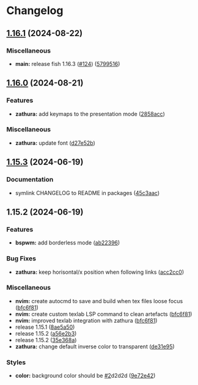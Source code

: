 # Changelog

## [1.16.1](https://github.com/engeir/stowfiles/compare/zathura-v1.16.0...zathura-v1.16.1) (2024-08-22)


### Miscellaneous

* **main:** release fish 1.16.3 ([#124](https://github.com/engeir/stowfiles/issues/124)) ([5799516](https://github.com/engeir/stowfiles/commit/57995166b1597d7e1fc2387e92309afc0a2b617f))

## [1.16.0](https://github.com/engeir/stowfiles/compare/zathura-v1.15.3...zathura-v1.16.0) (2024-08-21)


### Features

* **zathura:** add keymaps to the presentation mode ([2858acc](https://github.com/engeir/stowfiles/commit/2858accba15368ac63bc5565c19980a70f3269b2))


### Miscellaneous

* **zathura:** update font ([d27e52b](https://github.com/engeir/stowfiles/commit/d27e52b5dd56246d9a2f1e5e6af565cb7a04e7ed))

## [1.15.3](https://github.com/engeir/stowfiles/compare/zathura-v1.15.2...zathura-v1.15.3) (2024-06-19)


### Documentation

* symlink CHANGELOG to README in packages ([45c3aac](https://github.com/engeir/stowfiles/commit/45c3aacf6c1c60ed559a8c394b4f4873fe9e806d))

## 1.15.2 (2024-06-19)


### Features

* **bspwm:** add borderless mode ([ab22396](https://github.com/engeir/stowfiles/commit/ab22396abeb0caf0725b5fcbcd96fa0c443cc21e))


### Bug Fixes

* **zathura:** keep horisontal/x position when following links ([acc2cc0](https://github.com/engeir/stowfiles/commit/acc2cc07a655fbac8cc84b7d1d7d406cdf19d53a))


### Miscellaneous

* **nvim:** create autocmd to save and build when tex files loose focus ([bfc6f81](https://github.com/engeir/stowfiles/commit/bfc6f81fb4b4608f8c0168e2d191c29d563d856b))
* **nvim:** create custom texlab LSP command to clean artefacts ([bfc6f81](https://github.com/engeir/stowfiles/commit/bfc6f81fb4b4608f8c0168e2d191c29d563d856b))
* **nvim:** improved texlab integration with zathura ([bfc6f81](https://github.com/engeir/stowfiles/commit/bfc6f81fb4b4608f8c0168e2d191c29d563d856b))
* release 1.15.1 ([8ae5a50](https://github.com/engeir/stowfiles/commit/8ae5a506399c8574fd780fa48e6df75e7bf92946))
* release 1.15.2 ([a56e2b3](https://github.com/engeir/stowfiles/commit/a56e2b3e1a6a859ad6b0b3953832b88fd87ecfcb))
* release 1.15.2 ([35e368a](https://github.com/engeir/stowfiles/commit/35e368a1bf125ca33b6acc36d32f86ed88ca87be))
* **zathura:** change default inverse color to transparent ([de31e95](https://github.com/engeir/stowfiles/commit/de31e95c6d05fc8e98b7629f4803399f01fcd959))


### Styles

* **color:** background color should be [#2](https://github.com/engeir/stowfiles/issues/2)d2d2d ([9e72e42](https://github.com/engeir/stowfiles/commit/9e72e4273f1815e54753db8abe7a94df6e0416b1))
